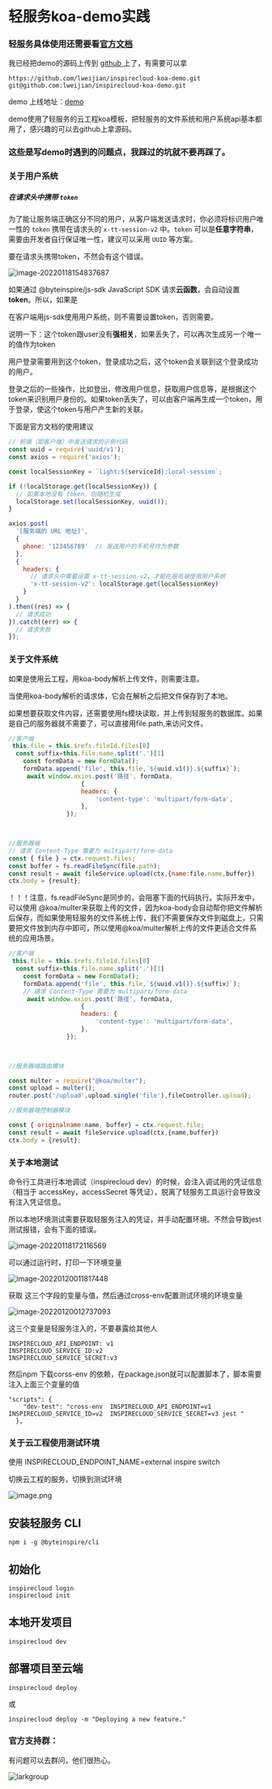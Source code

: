 # 轻服务koa-demo实践


### 轻服务具体使用还需要看[官方文档](https://qingfuwu.cn/docs/nodejs/)

我已经把demo的源码上传到 [github ](https://github.com/lweijian/inspirecloud-koa-demo.git)上了，有需要可以拿

```
https://github.com/lweijian/inspirecloud-koa-demo.git
git@github.com:lweijian/inspirecloud-koa-demo.git
```

demo 上线地址：[demo](https://qcpnya.app.cloudendpoint.cn)

demo使用了轻服务的云工程koa模板，把轻服务的文件系统和用户系统api基本都用了，感兴趣的可以去github上拿源码。

### 这些是写demo时遇到的问题点，我踩过的坑就不要再踩了。


### 关于用户系统

##### 在请求头中携带 `token`

为了能让服务端正确区分不同的用户，从客户端发送请求时，你必须将标识用户唯一性的 `token` 携带在请求头的 `x-tt-session-v2` 中。`token` 可以是**任意字符串**，需要由开发者自行保证唯一性，建议可以采用 `UUID` 等方案。

要在请求头携带token，不然会有这个错误。

![image-20220118154837687](https://p3-juejin.byteimg.com/tos-cn-i-k3u1fbpfcp/aa2a96a166b84e6a98f4a049f2127bf9~tplv-k3u1fbpfcp-zoom-1.image)

如果通过 @byteinspire/js-sdk JavaScript SDK 请求**云函数**，会自动设置 **token**。所以，如果是

在客户端用js-sdk使用用户系统，则不需要设置token，否则需要。


说明一下：这个token跟user没有**强相关**，如果丢失了，可以再次生成另一个唯一的值作为token

用户登录需要用到这个token，登录成功之后，这个token会关联到这个登录成功的用户。

登录之后的一些操作，比如登出，修改用户信息，获取用户信息等，是根据这个token来识别用户身份的。如果token丢失了，可以由客户端再生成一个token，用于登录，使这个token与用户产生新的关联。

下面是官方文档的使用建议

```js
// 前端（即客户端）中发送请求的示例代码
const uuid = require('uuid/v1');
const axios = require('axios');

const localSessionKey = `light:${serviceId}:local-session`;

if (!localStorage.get(localSessionKey)) {
  // 如果本地没有 token，则随机生成
  localStorage.set(localSessionKey, uuid());
}

axios.post(
  '[服务端的 URL 地址]',
  {
    phone: '123456789'  // 发送用户的手机号作为参数
  },
  {
    headers: {
      // 请求头中需要设置 x-tt-session-v2，才能在服务端使用用户系统
      'x-tt-session-v2': localStorage.get(localSessionKey)
    }
  }
).then((res) => {
  // 请求成功
}).catch((err) => {
  // 请求失败
});
```




### 关于文件系统

如果是使用云工程，用koa-body解析上传文件，则需要注意。

当使用koa-body解析的请求体，它会在解析之后把文件保存到了本地。

如果想要获取文件内容，还需要使用fs模块读取，并上传到轻服务的数据库。如果是自己的服务器就不需要了，可以直接用file.path,来访问文件。


```js
//客户端
 this.file = this.$refs.fileId.files[0]
  const suffix=this.file.name.split('.')[1]
    const formData = new FormData();
    formData.append('file', this.file,`${uuid.v1()}.${suffix}`);
     await window.axios.post('路径', formData, 
                    {
                    headers: {
                        'content-type': 'multipart/form-data',
                    },
                });
           


//服务器端
// 请求 Content-Type 需要为 multipart/form-data
const { file } = ctx.request.files;
const buffer = fs.readFileSync(file.path);
const result = await fileService.upload(ctx,{name:file.name,buffer})
ctx.body = {result};
```


！！！注意，fs.readFileSync是同步的，会阻塞下面的代码执行。实际开发中，可以使用
@koa/multer来获取上传的文件，因为koa-body会自动帮你把文件解析后保存，而如果使用轻服务的文件系统上传，我们不需要保存文件到磁盘上，只需要把文件放到内存中即可，所以使用@koa/multer解析上传的文件更适合文件系统的应用场景。



```js
//客户端
 this.file = this.$refs.fileId.files[0]
  const suffix=this.file.name.split('.')[1]
    const formData = new FormData();
    formData.append('file', this.file,`${uuid.v1()}.${suffix}`);
    // 请求 Content-Type 需要为 multipart/form-data
     await window.axios.post('路径', formData, 
                    {
                    headers: {
                        'content-type': 'multipart/form-data',
                    },
                });
           


//服务器端路由模块

const multer = require("@koa/multer");
const upload = multer();
router.post('/upload',upload.single('file'),fileController.upload);

//服务器端控制器模块

const { originalname:name, buffer} = ctx.request.file;
const result = await fileService.upload(ctx,{name,buffer})
ctx.body = {result};

```




### 关于本地测试

命令行工具进行本地调试（inspirecloud dev）的时候，会注入调试用的凭证信息（相当于 accessKey，accessSecret 等凭证），脱离了轻服务工具运行会导致没有注入凭证信息。

所以本地环境测试需要获取轻服务注入的凭证，并手动配置环境。不然会导致jest测试报错，会有下面的错误。

![image-20220118172116569](https://p3-juejin.byteimg.com/tos-cn-i-k3u1fbpfcp/fedbdde02f7149688a52775ce813d083~tplv-k3u1fbpfcp-zoom-1.image)

可以通过运行时，打印一下环境变量

![image-20220120011817448](https://p3-juejin.byteimg.com/tos-cn-i-k3u1fbpfcp/105174ce083643cea45a5dd8658706ed~tplv-k3u1fbpfcp-zoom-1.image)

获取 这三个字段的变量与值，然后通过cross-env配置测试环境的环境变量

![image-20220120012737093](https://p3-juejin.byteimg.com/tos-cn-i-k3u1fbpfcp/46a74d5aff974771b41f5cb73eabb94d~tplv-k3u1fbpfcp-zoom-1.image)

这三个变量是轻服务注入的，不要暴露给其他人

```
INSPIRECLOUD_API_ENDPOINT: v1
INSPIRECLOUD_SERVICE_ID:v2
INSPIRECLOUD_SERVICE_SECRET:v3
```

然后npm 下载corss-env 的依赖，在package.json就可以配置脚本了，脚本需要注入上面三个变量的值

```
"scripts": {
    "dev-test": "cross-env  INSPIRECLOUD_API_ENDPOINT=v1  INSPIRECLOUD_SERVICE_ID=v2  INSPIRECLOUD_SERVICE_SECRET=v3 jest "
  },
```


### 关于云工程使用测试环境

使用 INSPIRECLOUD_ENDPOINT_NAME=external inspire switch

切换云工程的服务，切换到测试环境


![image.png](https://p3-juejin.byteimg.com/tos-cn-i-k3u1fbpfcp/1d1fdaf21c414f4b9f8186063d82c873~tplv-k3u1fbpfcp-watermark.image?)




## 安装轻服务 CLI

```
npm i -g @byteinspire/cli
```

## 初始化

```
inspirecloud login
inspirecloud init
```

## 本地开发项目

```
inspirecloud dev
```

## 部署项目至云端

```
inspirecloud deploy
```

或

```
inspirecloud deploy -m "Deploying a new feature."
```

### 官方支持群：

有问题可以去群问，他们很热心。

![larkgroup](https://p3-juejin.byteimg.com/tos-cn-i-k3u1fbpfcp/c25008fb8abc43d2a3c0c8451248793f~tplv-k3u1fbpfcp-zoom-1.image)
